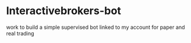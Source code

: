 # Interactivebrokers-bot
work to build a simple supervised bot linked to my account for paper and real trading
